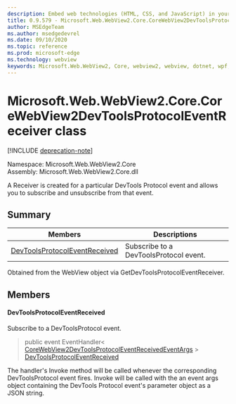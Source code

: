```yaml
---
description: Embed web technologies (HTML, CSS, and JavaScript) in your native applications with the Microsoft Edge WebView2 control
title: 0.9.579 - Microsoft.Web.WebView2.Core.CoreWebView2DevToolsProtocolEventReceiver
author: MSEdgeTeam
ms.author: msedgedevrel
ms.date: 09/10/2020
ms.topic: reference
ms.prod: microsoft-edge
ms.technology: webview
keywords: Microsoft.Web.WebView2, Core, webview2, webview, dotnet, wpf, winforms, app, edge, CoreWebView2, CoreWebView2Controller, browser control, edge html, Microsoft.Web.WebView2.Core.CoreWebView2DevToolsProtocolEventReceiver
---
```


# Microsoft.Web.WebView2.Core.CoreWebView2DevToolsProtocolEventReceiver class 

[!INCLUDE [deprecation-note](../../includes/deprecation-note.md)]

Namespace: Microsoft.Web.WebView2.Core\
Assembly: Microsoft.Web.WebView2.Core.dll

A Receiver is created for a particular DevTools Protocol event and allows you to subscribe and unsubscribe from that event.

## Summary

 Members                        | Descriptions
--------------------------------|---------------------------------------------
[DevToolsProtocolEventReceived](#devtoolsprotocoleventreceived) | Subscribe to a DevToolsProtocol event.

Obtained from the WebView object via GetDevToolsProtocolEventReceiver.

## Members

#### DevToolsProtocolEventReceived 

Subscribe to a DevToolsProtocol event.

> public event EventHandler< [CoreWebView2DevToolsProtocolEventReceivedEventArgs](microsoft-web-webview2-core-corewebview2devtoolsprotocoleventreceivedeventargs.md) > [DevToolsProtocolEventReceived](#devtoolsprotocoleventreceived)

The handler's Invoke method will be called whenever the corresponding DevToolsProtocol event fires. Invoke will be called with the an event args object containing the DevTools Protocol event's parameter object as a JSON string.

